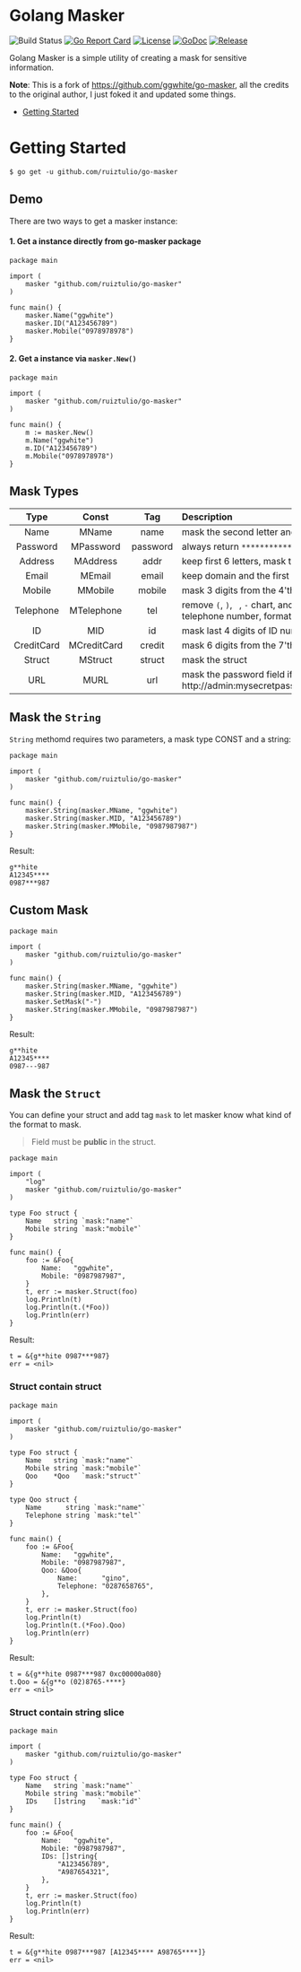 # Golang Masker

![Build Status](https://github.com/ruiztulio/go-masker/actions/workflows/go.yml/badge.svg)
[![Go Report Card](https://goreportcard.com/badge/github.com/ggwhite/go-masker)](https://goreportcard.com/report/github.com/ruiztulio/go-masker)
[![License](https://img.shields.io/github/license/mashape/apistatus.svg)](https://github.com/ruiztulio/go-masker/blob/master/LICENSE)
[![GoDoc](https://godoc.org/github.com/ggwhite/go-masker?status.svg)](https://godoc.org/github.com/ruiztulio/go-masker)
[![Release](https://img.shields.io/github/release/ruiztulio/go-masker.svg?style=flat-square)](https://github.com/ruiztulio/go-masker/releases/latest)

Golang Masker is a simple utility of creating a mask for sensitive information.

**Note**: This is a fork of https://github.com/ggwhite/go-masker, all the credits to the original author, I just foked it and updated some things.

* [Getting Started](#Getting-Started)

# Getting Started

```
$ go get -u github.com/ruiztulio/go-masker
```

## Demo

There are two ways to get a masker instance:
#### 1. Get a instance directly from go-masker package
``` golang
package main

import (
	masker "github.com/ruiztulio/go-masker"
)

func main() {
	masker.Name("ggwhite")
	masker.ID("A123456789")
	masker.Mobile("0978978978")
}
```

#### 2. Get a instance via `masker.New()`
``` golang
package main

import (
	masker "github.com/ruiztulio/go-masker"
)

func main() {
	m := masker.New()
	m.Name("ggwhite")
	m.ID("A123456789")
	m.Mobile("0978978978")
}
```

## Mask Types

|Type        |Const        |Tag        |Description                                                                                            |
|:----------:|:-----------:|:---------:|:------------------------------------------------------------------------------------------------------|
|Name        |MName        |name       |mask the second letter and the third letter                                                            |
|Password    |MPassword    |password   |always return `************`                                                                           |
|Address     |MAddress     |addr       |keep first 6 letters, mask the rest                                                                    |
|Email       |MEmail       |email      |keep domain and the first 3 letters                                                                    |
|Mobile      |MMobile      |mobile     |mask 3 digits from the 4'th digit                                                                      |
|Telephone   |MTelephone   |tel        |remove `(`, `)`, ` `, `-` chart, and mask last 4 digits of telephone number, format to `(??)????-????` |
|ID          |MID          |id         |mask last 4 digits of ID number                                                                        |
|CreditCard  |MCreditCard  |credit     |mask 6 digits from the 7'th digit                                                                      |
|Struct      |MStruct      |struct     |mask the struct                                                                                        |
|URL         |MURL         |url        |mask the password field if present, eg http://admin:mysecretpassword@localhost:1234/uri                |

## Mask the `String`

`String` methomd requires two parameters, a mask type CONST and a string:
``` golang
package main

import (
	masker "github.com/ruiztulio/go-masker"
)

func main() {
	masker.String(masker.MName, "ggwhite")
	masker.String(masker.MID, "A123456789")
	masker.String(masker.MMobile, "0987987987")
}
```
Result:
```
g**hite
A12345****
0987***987
```

## Custom Mask
``` golang
package main

import (
	masker "github.com/ruiztulio/go-masker"
)

func main() {
	masker.String(masker.MName, "ggwhite")
	masker.String(masker.MID, "A123456789")
	masker.SetMask("-")
	masker.String(masker.MMobile, "0987987987")
}
```
Result:
```
g**hite
A12345****
0987---987
```


## Mask the `Struct`

You can define your struct and add tag `mask` to let masker know what kind of the format to mask.

> Field must be **public** in the struct.

``` golang
package main

import (
	"log"
	masker "github.com/ruiztulio/go-masker"
)

type Foo struct {
	Name   string `mask:"name"`
	Mobile string `mask:"mobile"`
}

func main() {
	foo := &Foo{
		Name:   "ggwhite",
		Mobile: "0987987987",
	}
	t, err := masker.Struct(foo)
	log.Println(t)
	log.Println(t.(*Foo))
	log.Println(err)
}
```

Result:
```
t = &{g**hite 0987***987} 
err = <nil>
```

### Struct contain struct

``` golang
package main

import (
	masker "github.com/ruiztulio/go-masker"
)

type Foo struct {
	Name   string `mask:"name"`
	Mobile string `mask:"mobile"`
	Qoo    *Qoo   `mask:"struct"`
}

type Qoo struct {
	Name      string `mask:"name"`
	Telephone string `mask:"tel"`
}

func main() {
	foo := &Foo{
		Name:   "ggwhite",
		Mobile: "0987987987",
		Qoo: &Qoo{
			Name:      "gino",
			Telephone: "0287658765",
		},
	}
	t, err := masker.Struct(foo)
	log.Println(t)
	log.Println(t.(*Foo).Qoo)
	log.Println(err)
}
```

Result:
```
t = &{g**hite 0987***987 0xc00000a080}
t.Qoo = &{g**o (02)8765-****}
err = <nil>
```

### Struct contain string slice
``` golang
package main

import (
	masker "github.com/ruiztulio/go-masker"
)

type Foo struct {
	Name   string `mask:"name"`
	Mobile string `mask:"mobile"`
	IDs    []string   `mask:"id"`
}

func main() {
	foo := &Foo{
		Name:   "ggwhite",
		Mobile: "0987987987",
		IDs: []string{
			"A123456789",
			"A987654321",
		},
	}
	t, err := masker.Struct(foo)
	log.Println(t)
	log.Println(err)
}
```

Result:
```
t = &{g**hite 0987***987 [A12345**** A98765****]}
err = <nil>
```
